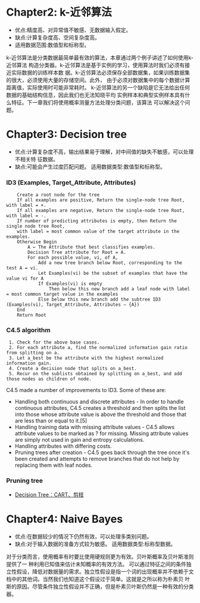 # Chapter2: k-近邻算法
- 优点:精度高、对异常值不敏感、无数据输入假定。
- 缺点:计算复杂度高、空间复杂度高。
- 适用数据范围:数值型和标称型。

k-近邻算法是分类数据最简单最有效的算法，本章通过两个例子讲述了如何使用k-近邻算法 构造分类器。k-近邻算法是基于实例的学习，使用算法时我们必须有接近实际数据的训练样本数 据。k-近邻算法必须保存全部数据集，如果训练数据集的很大，必须使用大量的存储空间。此外， 由于必须对数据集中的每个数据计算距离值，实际使用时可能非常耗时。
k-近邻算法的另一个缺陷是它无法给出任何数据的基础结构信息，因此我们也无法知晓平均 实例样本和典型实例样本具有什么特征。下一章我们将使用概率测量方法处理分类问题，该算法 可以解决这个问题。

# Chapter3: Decision tree
- 优点:计算复杂度不高，输出结果易于理解，对中间值的缺失不敏感，可以处理不相关特 征数据。
- 缺点:可能会产生过度匹配问题。
适用数据类型:数值型和标称型。

### ID3 (Examples, Target_Attribute, Attributes)
```
    Create a root node for the tree
    If all examples are positive, Return the single-node tree Root, with label = +.
    If all examples are negative, Return the single-node tree Root, with label = -.
    If number of predicting attributes is empty, then Return the single node tree Root,
    with label = most common value of the target attribute in the examples.
    Otherwise Begin
        A ← The Attribute that best classifies examples.
        Decision Tree attribute for Root = A.
        For each possible value, vi, of A,
            Add a new tree branch below Root, corresponding to the test A = vi.
            Let Examples(vi) be the subset of examples that have the value vi for A
            If Examples(vi) is empty
                Then below this new branch add a leaf node with label = most common target value in the examples
            Else below this new branch add the subtree ID3 (Examples(vi), Target_Attribute, Attributes – {A})
    End
    Return Root
```

### C4.5 algorithm

```
 1. Check for the above base cases.
 2. For each attribute a, find the normalized information gain ratio from splitting on a.
 3. Let a_best be the attribute with the highest normalized information gain.
 4. Create a decision node that splits on a_best.
 5. Recur on the sublists obtained by splitting on a_best, and add those nodes as children of node.
```
C4.5 made a number of improvements to ID3. Some of these are:

- Handling both continuous and discrete attributes - In order to handle continuous attributes, C4.5 creates a threshold and then splits the list into those whose attribute value is above the threshold and those that are less than or equal to it.[5]
- Handling training data with missing attribute values - C4.5 allows attribute values to be marked as ? for missing. Missing attribute values are simply not used in gain and entropy calculations.
- Handling attributes with differing costs.
- Pruning trees after creation - C4.5 goes back through the tree once it's been created and attempts to remove branches that do not help by replacing them with leaf nodes.


### Pruning tree
- [Decision Tree：CART、剪枝](http://isilic.iteye.com/blog/1846726)

# Chapter4: Naive Bayes

- 优点:在数据较少的情况下仍然有效，可以处理多类别问题。
- 缺点:对于输入数据的准备方式较为敏感。
适用数据类型:标称型数据。

对于分类而言，使用概率有时要比使用硬规则更为有效。贝叶斯概率及贝叶斯准则提供了一 种利用已知值来估计未知概率的有效方法。
可以通过特征之间的条件独立性假设，降低对数据量的需求。独立性假设是指一个词的出现概率并不依赖于文档中的其他词。当然我们也知道这个假设过于简单。这就是之所以称为朴素贝 叶斯的原因。尽管条件独立性假设并不正确，但是朴素贝叶斯仍然是一种有效的分类器。





